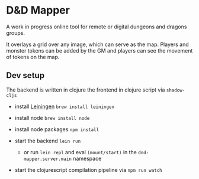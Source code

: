 # D&D Mapper

A work in progress online tool for remote or digital dungeons and dragons groups.

It overlays a grid over any image, which can serve as the map. Players and monster tokens can be added by the GM and players can see the movement of tokens on the map.


## Dev setup

The backend is written in clojure the frontend in clojure script via `shadow-cljs`

 - install [Leiningen](https://leiningen.org) `brew install leiningen`
 - install node `brew install node`
 - install node packages `npm install`


 - start the backend `lein run`
    - or run `lein repl` and eval `(mount/start)` in the `dnd-mapper.server.main` namespace
 - start the clojurescript compilation pipeline via `npm run watch`
